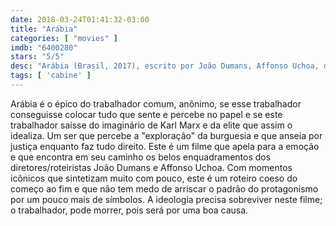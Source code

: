 ```yaml
---
date: 2018-03-24T01:41:32-03:00
title: "Arábia"
categories: [ "movies" ]
imdb: "6400280"
stars: "5/5"
desc: "Arábia (Brasil, 2017), escrito por João Dumans, Affonso Uchoa, dirigido por João Dumans, Affonso Uchoa, com Aristides de Sousa, Murilo Caliari, Gláucia Vandeveld."
tags: [ 'cabine' ]
---
```

Arábia é o épico do trabalhador comum, anônimo, se esse trabalhador conseguisse colocar tudo que sente e percebe no papel e se este trabalhador saísse do imaginário de Karl Marx e da elite que assim o idealiza. Um ser que percebe a "exploração" da burguesia e que anseia por justiça enquanto faz tudo direito. Este é um filme que apela para a emoção e que encontra em seu caminho os belos enquadramentos dos diretores/roteiristas João Dumans e Affonso Uchoa. Com momentos icônicos que sintetizam muito com pouco, este é um roteiro coeso do começo ao fim e que não tem medo de arriscar o padrão do protagonismo por um pouco mais de símbolos. A ideologia precisa sobreviver neste filme; o trabalhador, pode morrer, pois será por uma boa causa.
